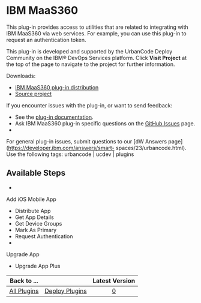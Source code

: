 
IBM MaaS360
===========


This plug-in provides access to utilities that are related to integrating with IBM MaaS360 via web services. For 
example, you can use this plug-in to request an authentication token.


This plug-in is developed and supported by the 
UrbanCode Deploy Community on the IBM® DevOps Services platform. Click **Visit Project** at the top of the page to 
navigate to the project for further information.


Downloads:


* [IBM MaaS360 plug-in 
distribution](https://github.com/UrbanCode/IBM-MaaS360-UCD/releases)
* [Source 
project](https://github.com/UrbanCode/IBM-MaaS360-UCD)


If you encounter issues with the plug-in, or want to send 
feedback:


* See the [plug-in documentation](https://github.com/UrbanCode/IBM-MaaS360-UCD/tree/master/doc).
* Ask IBM 
MaaS360 plug-in specific questions on the [GitHub Issues](https://github.com/UrbanCode/IBM-MaaS360-UCD/issues) page.
* 
For general plug-in issues, submit questions to our [dW Answers page](https://developer.ibm.com/answers/smart-
spaces/23/urbancode.html). Use the following tags: urbancode | ucdev | plugins



Available Steps
---------------


* 
Add iOS Mobile App
* Distribute App
* Get App Details
* Get Device Groups
* Mark As Primary
* Request Authentication
* 
Upgrade App
* Upgrade App Plus





|Back to ...||Latest Version|
| :---: | :---: | :---: |
|[All Plugins](../../index.md)|[Deploy Plugins](../README.md)|[0]()|
